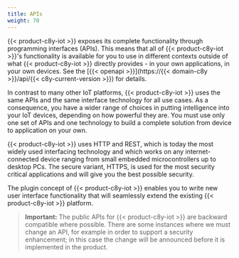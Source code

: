 ```yaml
---
title: APIs
weight: 70
---
```


{{< product-c8y-iot >}} exposes its complete functionality through programming interfaces (APIs). This means that all of {{< product-c8y-iot >}}'s functionality is available for you to use in different contexts outside of what {{< product-c8y-iot >}} directly provides - in your own applications, in your own devices. See the [{{< openapi >}}](https://{{< domain-c8y >}}/api/{{< c8y-current-version >}}) for details.

In contrast to many other IoT platforms, {{< product-c8y-iot >}} uses the same APIs and the same interface technology for all use cases. As a consequence, you have a wider range of choices in putting intelligence into your IoT devices, depending on how powerful they are. You must use only one set of APIs and one technology to build a complete solution from device to application on your own.

{{< product-c8y-iot >}} uses HTTP and REST, which is today the most widely used interfacing technology and which works on any internet-connected device ranging from small embedded microcontrollers up to desktop PCs. The secure variant, HTTPS, is used for the most security critical applications and will give you the best possible security.

The plugin concept of {{< product-c8y-iot >}} enables you to write new user interface functionality that will seamlessly extend the existing {{< product-c8y-iot >}} platform.

>**Important:** The public APIs for {{< product-c8y-iot >}} are backward compatible where possible. There are some instances where we must change an API, for example in order to support a security enhancement; in this case the change will be announced before it is implemented in the product.

